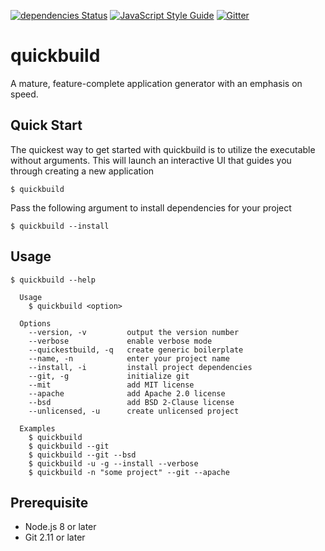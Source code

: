 [![dependencies Status](https://david-dm.org/abircb/quickbuild/status.svg)](https://david-dm.org/abircb/quickbuild)
[![JavaScript Style Guide](https://img.shields.io/badge/code_style-standard-brightgreen.svg)](https://standardjs.com)
[![Gitter](https://badges.gitter.im/quickbuild-npm/community.svg)](https://gitter.im/quickbuild-npm/community?utm_source=badge&utm_medium=badge&utm_campaign=pr-badge)

# quickbuild
A mature, feature-complete application generator with an emphasis on speed.

## Quick Start
The quickest way to get started with quickbuild is to utilize the executable without arguments. This will launch an interactive UI that guides you through creating a new application

```cli
$ quickbuild
```
Pass the following argument to install dependencies for your project

```cli
$ quickbuild --install
```

## Usage

```cli 
$ quickbuild --help

  Usage
    $ quickbuild <option>

  Options
    --version, -v         output the version number
    --verbose             enable verbose mode
    --quickestbuild, -q   create generic boilerplate
    --name, -n            enter your project name
    --install, -i         install project dependencies
    --git, -g             initialize git
    --mit                 add MIT license
    --apache              add Apache 2.0 license
    --bsd                 add BSD 2-Clause license
    --unlicensed, -u      create unlicensed project

  Examples
    $ quickbuild
    $ quickbuild --git
    $ quickbuild --git --bsd
    $ quickbuild -u -g --install --verbose
    $ quickbuild -n "some project" --git --apache
```

## Prerequisite
<ul>
  <li>Node.js 8 or later</li>
  <li>Git 2.11 or later</li>
</ul>
